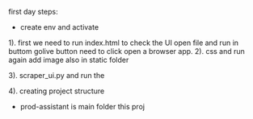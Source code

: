 first day steps:
  - create env and activate 

1). first we need to run index.html to check the UI
    open file and run in buttom golive button need to click open a browser app.
2). css and run again add image also in static folder 

3). scraper_ui.py and run the 

4). creating project structure 
   - prod-assistant is main folder this proj
   


    








